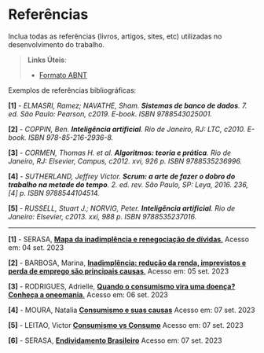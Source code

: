 # Referências

Inclua todas as referências (livros, artigos, sites, etc) utilizadas no desenvolvimento do trabalho.

> **Links Úteis**:
> - [Formato ABNT](https://www.normastecnicas.com/referencias/)

Exemplos de referências bibliográficas:

**[1]** - _ELMASRI, Ramez; NAVATHE, Sham. **Sistemas de banco de dados**. 7. ed. São Paulo: Pearson, c2019. E-book. ISBN 9788543025001._

**[2]** - _COPPIN, Ben. **Inteligência artificial**. Rio de Janeiro, RJ: LTC, c2010. E-book. ISBN 978-85-216-2936-8._

**[3]** - _CORMEN, Thomas H. et al. **Algoritmos: teoria e prática**. Rio de Janeiro, RJ: Elsevier, Campus, c2012. xvi, 926 p. ISBN 9788535236996._

**[4]** - _SUTHERLAND, Jeffrey Victor. **Scrum: a arte de fazer o dobro do trabalho na metade do tempo**. 2. ed. rev. São Paulo, SP: Leya, 2016. 236, [4] p. ISBN 9788544104514._

**[5]** - _RUSSELL, Stuart J.; NORVIG, Peter. **Inteligência artificial**. Rio de Janeiro: Elsevier, c2013. xxi, 988 p. ISBN 9788535237016._

---

**[1]** - SERASA, [**Mapa da inadimplência e renegociação de dívidas**.](https://cdn.builder.io/o/assets%2Fb212bb18f00a40869a6cd42f77cbeefc%2Fc6acc7b004cd4828b714fcb36c92b181?alt=media&token=92c2f8b9-423a-4535-8004-f30fbdc40ff7&apiKey=b212bb18f00a40869a6cd42f77cbeefc.) Acesso em: 04 set. 2023

**[2]** - BARBOSA, Marina, [**Inadimplência: redução da renda, imprevistos e perda de emprego são principais causas**.](https://cndl.org.br/varejosa/inadimplencia-reducao-da-renda-imprevistos-e-perda-de-emprego-sao-principais-causas/.) Acesso em: 05 set. 2023

**[3]** - RODRIGUES, Adrielle, [**Quando o consumismo vira uma doença? Conheça a oneomania**.](https://minhasaude.proteste.org.br/quando-consumismo-vira-doenca-conheca-oneomania/#Quais_as_causas_da_oneomania.) Acesso em: 06 set. 2023

**[4]** - MOURA, Natalia [**Consumismo e suas causas**](https://www.politize.com.br/consumismo-o-que-e/#:~:text=O%20consumismo%20n%C3%A3o%20tem%20uma,propaganda%20utilizadas%20por%20organiza%C3%A7%C3%B5es%20empresariais.) Acesso em: 07 set. 2023

**[5]** - LEITAO, Victor [**Consumismo vs Consumo**](https://www.idinheiro.com.br/financaspessoais/consumismo-como-evitar/) Acesso em: 07 set. 2023

**[6]** - SERASA, [**Endividamento Brasileiro**](https://www.serasa.com.br/limpa-nome-online/blog/endividamento-no-brasil/) Acesso em: 07 set. 2023
